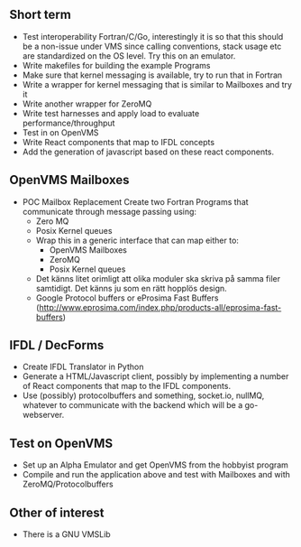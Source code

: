 Short term
----------
 - Test interoperability Fortran/C/Go, interestingly it is so that this should be a
   non-issue under VMS since calling conventions, stack usage etc are standardized on the OS
   level. Try this on an emulator.
 - Write makefiles for building the example Programs
 - Make sure that kernel messaging is available, try to run that in Fortran
 - Write a wrapper for kernel messaging  that is similar to Mailboxes and try it
 - Write another wrapper for ZeroMQ
 - Write test harnesses and apply load to evaluate performance/throughput
 - Test in on OpenVMS
 - Write React components that map to IFDL concepts
 - Add the generation of javascript based on these react components.

OpenVMS Mailboxes
-----------------
* POC Mailbox Replacement Create two Fortran Programs that communicate through message passing using:
  * Zero MQ
  * Posix Kernel queues
  * Wrap this in a generic interface that can map either to:
    - OpenVMS Mailboxes
    - ZeroMQ
    - Posix Kernel queues
  * Det känns litet orimligt att olika moduler ska skriva på samma filer samtidigt. Det känns ju som en rätt hopplös design.
  * Google Protocol buffers or eProsima Fast Buffers (http://www.eprosima.com/index.php/products-all/eprosima-fast-buffers)

IFDL / DecForms
---------------
  * Create IFDL Translator in Python
  * Generate a HTML/Javascript client, possibly by implementing a number of React components that map to the IFDL components.
  * Use (possibly) protocolbuffers and something, socket.io, nullMQ, whatever to communicate with the backend
  which will be a go-webserver.

Test on OpenVMS
---------------
* Set up an Alpha Emulator and get OpenVMS from the hobbyist program
* Compile and run the application above and test with Mailboxes and with ZeroMQ/Protocolbuffers

Other of interest
-----------------
* There is a GNU VMSLib
